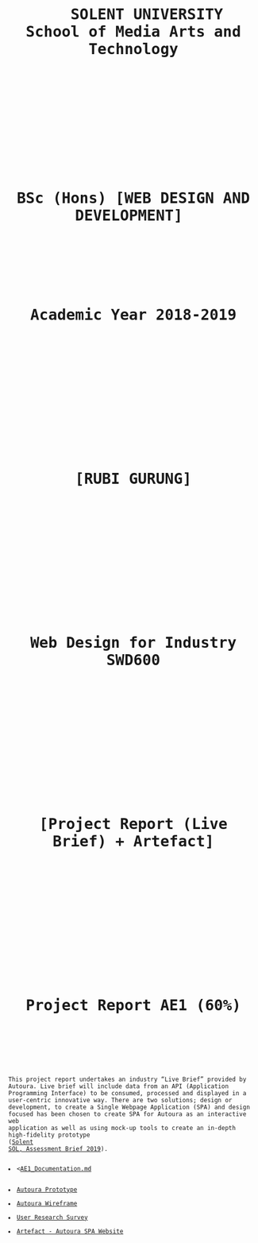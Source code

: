 <code>
  <h1 style="font-size:30px;text-align:center;">
    SOLENT UNIVERSITY 
School of Media Arts and Technology

<br><br><br>



BSc (Hons) [WEB DESIGN AND DEVELOPMENT]
<br><br><br>

Academic Year 2018-2019

<br><br><br>


[RUBI GURUNG]


<br><br><br>


Web Design for Industry SWD600

<br><br><br>


[Project Report (Live Brief) + Artefact]

<br><br><br>

Project Report AE1 (60%)

</h1>
 

This project report undertakes an industry “Live Brief” provided by Autoura. Live brief will include data from an API (Application Programming Interface) to be consumed, processed and displayed in a user-centric innovative way. There are two solutions; design or development, to create a Single Webpage Application (SPA) and design focused has been chosen to create SPA for Autoura as an interactive web application as well as using mock-up tools to create an in-depth high-fidelity prototype (<a href="https://web-design-for-industry.firebaseapp.com/live_brief.pdf">Solent SOL, Assessment Brief 2019</a>).

<li><<a href="">AE1_Documentation.md</a> 
</li>
  <li><a href="">Autoura Prototype</a>
</li>
<li><a href="">Autoura Wireframe</a>
</li>
<li><a href="">User Research Survey</a> 
</li>
<li><a href="https://rubigrg.github.io/autoura_resit-Artefact/login.html">Artefact - Autoura SPA Website</a></li>
</code>
